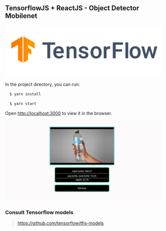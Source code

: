

## TensorflowJS + ReactJS - Object Detector Mobilenet

![Drag Racing](src/tensor.png)

In the project directory, you can run:

```bash
  $ yarn install
```

```bash
  $ yarn start
```

Open [http://localhost:3000](http://localhost:3000) to view it in the browser.

![Drag Racing](src/cap.png)

### Consult Tensorflow models
> https://github.com/tensorflow/tfjs-models


